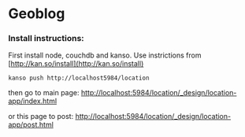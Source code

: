 Geoblog
=======

### Install instructions:

First install node, couchdb and kanso. Use instrictions from [http://kan.so/install](http://kan.so/install)


```shell
kanso push http://localhost5984/location
```

then go to main page:
[http://localhost:5984/location/_design/location-app/index.html](http://localhost:5984/location/_design/location-app/index.html)

or this page to post:
[http://localhost:5984/location/_design/location-app/post.html](http://localhost:5984/location/_design/location-app/post.html)
